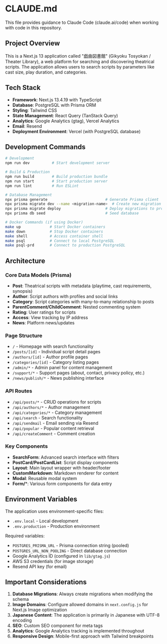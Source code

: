 # CLAUDE.md

This file provides guidance to Claude Code (claude.ai/code) when working with code in this repository.

## Project Overview

This is a Next.js 13 application called "戯曲図書館" (Gikyoku Tosyokan / Theater Library), a web platform for searching and discovering theatrical scripts. The application allows users to search scripts by parameters like cast size, play duration, and categories.

## Tech Stack

- **Framework**: Next.js 13.4.19 with TypeScript
- **Database**: PostgreSQL with Prisma ORM
- **Styling**: Tailwind CSS
- **State Management**: React Query (TanStack Query)
- **Analytics**: Google Analytics (gtag), Vercel Analytics
- **Email**: Resend
- **Deployment Environment**: Vercel (with PostgreSQL database)

## Development Commands

```bash
# Development
npm run dev          # Start development server

# Build & Production
npm run build        # Build production bundle
npm run start        # Start production server
npm run lint         # Run ESLint

# Database Management
npx prisma generate                          # Generate Prisma client
npx prisma migrate dev --name <migration-name>  # Create new migration
npx prisma migrate deploy                    # Deploy migrations to production
npx prisma db seed                           # Seed database

# Docker Commands (if using Docker)
make up             # Start Docker containers
make down           # Stop Docker containers
make shell          # Access container shell
make psql           # Connect to local PostgreSQL
make psql-prd       # Connect to production PostgreSQL
```

## Architecture

### Core Data Models (Prisma)

- **Post**: Theatrical scripts with metadata (playtime, cast requirements, synopsis)
- **Author**: Script authors with profiles and social links
- **Category**: Script categories with many-to-many relationship to posts
- **ParentComment/ChildComment**: Nested commenting system
- **Rating**: User ratings for scripts
- **Access**: View tracking by IP address
- **News**: Platform news/updates

### Page Structure

- `/` - Homepage with search functionality
- `/posts/[id]` - Individual script detail pages
- `/authors/[id]` - Author profile pages
- `/categories/[id]` - Category listing pages
- `/admin/*` - Admin panel for content management
- `/support/*` - Support pages (about, contact, privacy policy, etc.)
- `/news/publish/*` - News publishing interface

### API Routes

- `/api/posts/*` - CRUD operations for scripts
- `/api/authors/*` - Author management
- `/api/categories/*` - Category management
- `/api/search` - Search functionality
- `/api/sendmail` - Email sending via Resend
- `/api/popular` - Popular content retrieval
- `/api/createComment` - Comment creation

### Key Components

- **SearchForm**: Advanced search interface with filters
- **PostCard/PostCardList**: Script display components
- **Layout**: Main layout wrapper with header/footer
- **CustomMarkdown**: Markdown renderer for content
- **Modal**: Reusable modal system
- **Form/***: Various form components for data entry

## Environment Variables

The application uses environment-specific files:
- `.env.local` - Local development
- `.env.production` - Production environment

Required variables:
- `POSTGRES_PRISMA_URL` - Prisma connection string (pooled)
- `POSTGRES_URL_NON_POOLING` - Direct database connection
- Google Analytics ID (configured in `lib/gtag.js`)
- AWS S3 credentials (for image storage)
- Resend API key (for email)

## Important Considerations

1. **Database Migrations**: Always create migrations when modifying the schema
2. **Image Domains**: Configure allowed domains in `next.config.js` for Next.js Image optimization
3. **Japanese Content**: The application is primarily in Japanese with UTF-8 encoding
4. **SEO**: Custom SEO component for meta tags
5. **Analytics**: Google Analytics tracking is implemented throughout
6. **Responsive Design**: Mobile-first approach with Tailwind breakpoints